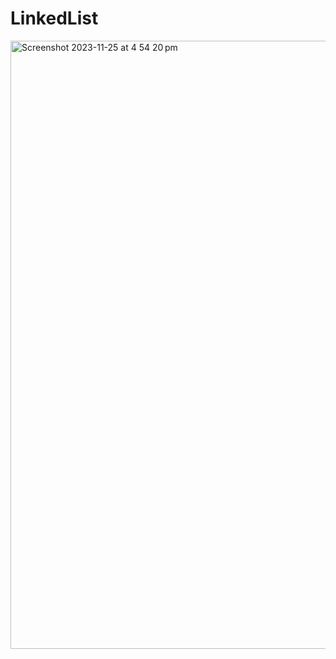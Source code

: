 # LinkedList
<img width="973" alt="Screenshot 2023-11-25 at 4 54 20 pm" src="https://github.com/pixelperfect02/LinkedList/assets/50592586/2429e2d9-5312-474e-94ff-2cd3adfa320e">
